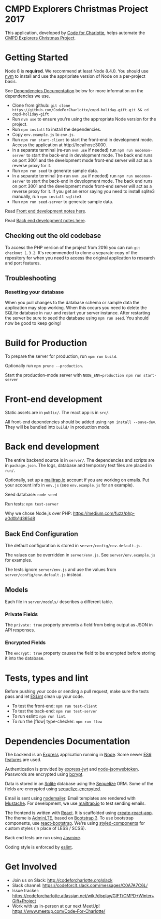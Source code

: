 # CMPD Explorers Christmas Project 2017

This application, developed by [Code for Charlotte], helps automate
the [CMPD Explorers Christmas Project].

# Getting Started

Node 8 is **required**. We recommend at least Node 8.4.0. You should use [nvm](https://github.com/creationix/nvm) to install and use the appripriate version of Node on a per-project basis.

See [Dependencies Documentation](#dependencies-documentation) below for more information
on the dependencies we use.

* Clone from github: `git clone https://github.com/CodeForCharlotte/cmpd-holiday-gift.git && cd cmpd-holiday-gift`
* Run `nvm use` to ensure you're using the appropriate Node version for the project.
* Run `npm install` to install the dependencies.
* Copy `env.example.js` to `env.js`.
* Run `npm run start-client` to start the front-end in development mode. Access the application at http://localhost:3000. 
* In a separate terminal (re-run `nvm use` if needed) run `npm run nodemon-server` to start the back-end in development mode. The back end runs on port 3001 and the development mode front-end server will act as a reverse proxy for it.
* Run `npm run seed` to generate sample data.
* In a separate terminal (re-run `nvm use` if needed) run `npm run nodemon-server` to start the back-end in development mode. The back end runs on port 3001 and the development mode front-end server will act as a reverse proxy for it. If you get an error
saying you need to install sqlite3 manually, run `npm install sqlite3`.
* Run `npm run seed-server` to generate sample data.


Read [Front end development notes here](#front-end-development).

Read [Back end development notes here](#back-end-development).

## Checking out the old codebase

To access the PHP version of the project from 2016 you can run `git checkout 1.3.2`. It's recommended to clone a separate copy of the repository for when you need to access the original application to research and port features. 

## Troubleshooting

### Resetting your database

When you pull changes to the database schema or sample data the application may stop working. When this occurs you need
to delete the SQLite database in `run/` and restart your server instance. After restarting the server be sure to
seed the database using `npm run seed`. You should now be good to keep going!

# Build for Production

To prepare the server for production, run `npm run build`.

Optionally run `npm prune --production`.

Start the production-mode server with `NODE_ENV=production npm run start-server`

# Front-end development

Static assets are in `public/`. The react app is in `src/`.

All front-end dependencies should be added using `npm install
--save-dev`. They will be bundled into `build/` in production mode.

# Back end development

The entire backend source is in `server/`. The dependencies and
scripts are in `package.json`. The logs, database and temporary test
files are placed in `run/`.

Optionally, set up a [mailtrap.io] account if you are working on
emails. Put your account info in `env.js` (see `env.example.js` for an
example).

Seed database: `node seed`

Run tests: `npm test-server`

Why we chose Node.js over PHP: https://medium.com/fuzz/php-a0d0b1d365d8

## Back End Configuration

The default configuration is stored in `server/config/env.default.js`.

The values can be overridden in `server/env.js`. See `server/env.example.js` for examples.

The tests ignore `server/env.js` and use the values from `server/config/env.default.js` instead.

## Models

Each file in `server/models/` describes a different table.

### Private Fields

The `private: true` property prevents a field from being output as JSON in API responses.

### Encrypted Fields

The `encrypt: true` property causes the field to be encrypted before storing it into the database.

# Tests, types and lint

Before pushing your code or sending a pull request, make sure the
tests pass and let [ESLint] clean up your code.

* To test the front-end: `npm run test-client`
* To test the back-end: `npm run test-server`
* To run eslint: `npm run lint`. 
* To run the [flow] type-checker: `npm run flow`

# Dependencies Documentation

The backend is an [Express] application running in [Node]. Some newer
[ES6 features] are used.

Authentication is provided by [express-jwt] and [node-jsonwebtoken]. Passwords are encrypted using [bcrypt].

Data is stored in an [Sqlite] database using the [Sequelize] ORM. Some of
the fields are encrypted using [sequelize-encrpyted].

Email is sent using [nodemailer]. Email templates are rendered with
[Mustache]. For development, we use [mailtrap.io] to test sending
emails.

The frontend is written with [React]. It is scaffolded using
[create-react-app]. The theme is [AdminLTE], based on
[Bootstrap 3]. To use bootstrap components, use [react-bootstrap].
We're using [styled-components] for custom styles (in place of LESS / SCSS).

Back end tests are run using [Jasmine].

Coding style is enforced by [eslint].

# Get Involved

* Join us on Slack: http://codeforcharlotte.org/slack
* Slack channel: https://codeforclt.slack.com/messages/C0A7A7C6L/
* Issue tracker: https://codeforcharlotte.atlassian.net/wiki/display/GIFT/CMPD+Winter+Gift+Project
* Work with us in-person at our next MeetUp! https://www.meetup.com/Code-For-Charlotte/


[Code for Charlotte]: http://www.codeforcharlotte.org/
[CMPD Explorers Christmas Project]: http://charlottenc.gov/CMPD/Organization/Pages/SupportSvcs/Explorer_XmasProject.aspx
[Node]: https://nodejs.org/dist/latest-v6.x/docs/api/
[Express]: https://expressjs.com/en/4x/api.html
[ES6 features]: https://github.com/lukehoban/es6features
[express-jwt]: https://github.com/auth0/express-jwt
[node-jsonwebtoken]: https://github.com/auth0/node-jsonwebtoken
[bcrypt]: https://en.wikipedia.org/wiki/Bcrypt
[Sqlite]: https://sqlite.org/docs.html
[Sequelize]: http://docs.sequelizejs.com/en/v3/
[sequelize-encrpyted]: https://github.com/defunctzombie/sequelize-encrypted
[mailtrap.io]: https://mailtrap.io
[nodemailer]: https://nodemailer.com/
[React]: https://facebook.github.io/react/
[react-bootstrap]: https://react-bootstrap.github.io/
[styled-components]: https://github.com/styled-components/styled-components
[create-react-app]: https://github.com/facebookincubator/create-react-app
[AdminLTE]: https://almsaeedstudio.com/themes/AdminLTE/documentation/index.html
[Bootstrap 3]: http://getbootstrap.com/getting-started/
[Jasmine]: https://jasmine.github.io/1.3/introduction
[eslint]: http://eslint.org/docs/user-guide/getting-started
[NodeJS 7]: https://nodejs.org/en/download/current/
[Mustache]: https://www.npmjs.com/package/mustache
[ESLint]: https://eslint.org/docs/user-guide/getting-started
